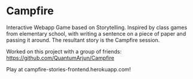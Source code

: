 # Campfire
Interactive Webapp Game based on Storytelling. Inspired by class games from elementary school, with writing a sentence on a piece of paper and passing it around. The resultant story is the Campfire session.


Worked on this project with a group of friends: https://github.com/QuantumArjun/Campfire

Play at campfire-stories-frontend.herokuapp.com!
